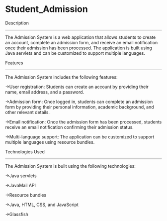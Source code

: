# Student_Admission


Description
____________________________

The Admission System is a web application that allows students to create an account, complete an admission form, and receive an email notification once their admission has been processed.
The application is built using Java servlets and can be customized to support multiple languages.


Features
__________________________

The Admission System includes the following features:

->User registration: Students can create an account by providing their name, email address, and a password.

->Admission form: Once logged in, students can complete an admission form by providing their personal information, academic background, and other relevant details.

->Email notification: Once the admission form has been processed, students receive an email notification confirming their admission status.

->Multi-language support: The application can be customized to support multiple languages using resource bundles.

Technologies Used
_________________________

The Admission System is built using the following technologies:

->Java servlets

->JavaMail API

->Resource bundles

->Java, HTML, CSS, and JavaScript

->Glassfish
